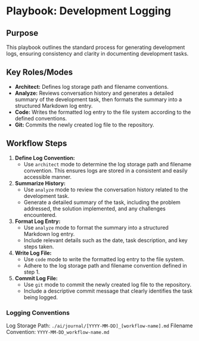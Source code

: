 # Playbook: Development Logging

## Purpose

This playbook outlines the standard process for generating development logs, ensuring consistency and clarity in documenting development tasks.

## Key Roles/Modes

*   **Architect:** Defines log storage path and filename conventions.
*   **Analyze:** Reviews conversation history and generates a detailed summary of the development task, then formats the summary into a structured Markdown log entry.
*   **Code:** Writes the formatted log entry to the file system according to the defined conventions.
*   **Git:** Commits the newly created log file to the repository.

## Workflow Steps

1.  **Define Log Convention:**
    *   Use `architect` mode to determine the log storage path and filename convention. This ensures logs are stored in a consistent and easily accessible manner.
2.  **Summarize History:**
    *   Use `analyze` mode to review the conversation history related to the development task.
    *   Generate a detailed summary of the task, including the problem addressed, the solution implemented, and any challenges encountered.
3.  **Format Log Entry:**
    *   Use `analyze` mode to format the summary into a structured Markdown log entry.
    *   Include relevant details such as the date, task description, and key steps taken.
4.  **Write Log File:**
    *   Use `code` mode to write the formatted log entry to the file system.
    *   Adhere to the log storage path and filename convention defined in step 1.
5.  **Commit Log File:**
    *   Use `git` mode to commit the newly created log file to the repository.
    *   Include a descriptive commit message that clearly identifies the task being logged.

### Logging Conventions
Log Storage Path: `./ai/journal/[YYYY-MM-DD]_[workflow-name].md`
Filename Convention: `YYYY-MM-DD_workflow-name.md`